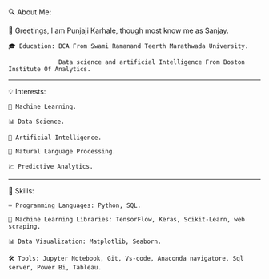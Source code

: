 🔍 About Me:

  👋 Greetings, I am Punjaji Karhale, though most know me as Sanjay.


    🎓 Education: BCA From Swami Ramanand Teerth Marathwada University.

                  Data science and artificial Intelligence From Boston Institute Of Analytics.

_______________________________________________________________________________  
  💡 Interests:
  
    🤖 Machine Learning.
    
    📊 Data Science.
    
    🧠 Artificial Intelligence.
    
    📝 Natural Language Processing.
    
    📈 Predictive Analytics.
_______________________________________________________________________________ 
🔧 Skills:

    ⌨️ Programming Languages: Python, SQL.
   
    🤖 Machine Learning Libraries: TensorFlow, Keras, Scikit-Learn, web scraping.
   
    📊 Data Visualization: Matplotlib, Seaborn.
   
    🛠️ Tools: Jupyter Notebook, Git, Vs-code, Anaconda navigatore, Sql server, Power Bi, Tableau.
   
              

<!---
xpunjaji/xpunjaji is a ✨ special ✨ repository because its `README.md` (this file) appears on your GitHub profile.
You can click the Preview link to take a look at your changes.
--->
